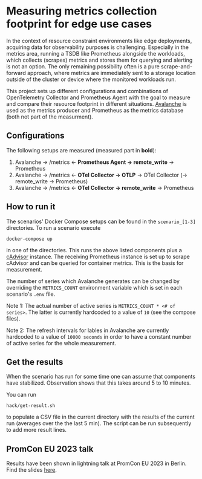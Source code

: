 # Measuring metrics collection footprint for edge use cases

In the context of resource constraint environments like edge deployments,
acquiring data for observability purposes is challenging. Especially in
the metrics area, running a TSDB like Prometheus alongside the workloads,
which collects (scrapes) metrics and stores them for querying and alerting
is not an option. The only remaining possibility often is a pure scrape-and-forward
approach, where metrics are immediately sent to a storage location outside
of the cluster or device where the monitored workloads run.

This project sets up different configurations and combinations of OpenTelemetry 
Collector and Prometheus Agent with the goal to measure and compare their
resource footprint in different situations. 
[Avalanche](https://github.com/prometheus-community/avalanche/) is used as the 
metrics producer and Prometheus as the metrics database (both not part of the 
measurment).

## Configurations

The following setups are measured (measured part in **bold**):
1. Avalanche -> /metrics <- **Prometheus Agent -> remote_write** -> Prometheus
2. Avalanche -> /metrics <- **OTel Collector -> OTLP** -> OTel Collector 
(-> remote_write -> Prometheus)
3. Avalanche -> /metrics <- **OTel Collector -> remote_write** -> Prometheus

## How to run it

The scenarios' Docker Compose setups can be found in the `scenario_[1-3]` 
directories. To run a scenario execute

```
docker-compose up
```

in one of the directories. This runs the above listed components plus a 
[cAdvisor](https://github.com/google/cadvisor) instance. The receiving 
Prometheus instance is set up to scrape cAdvisor and can be queried for
container metrics. This is the basis for measurement.

The number of series which Avalanche generates can be changed by overriding
the `METRICS_COUNT` environment variable which is set in each scenario's 
`.env` file.

Note 1: The actual number of active series is 
`METRICS_COUNT * <# of series>`. The latter is currently hardcoded to a 
value of `10` (see the compose files).

Note 2: The refresh intervals for lables in Avalanche are currently
hardcoded to a value of `10000 seconds` in order to have a constant
number of active series for the whole measurement.

## Get the results

When the scenario has run for some time one can assume that components
have stabilized. Observation shows that this takes around 5 to 10 minutes.

You can run

```
hack/get-result.sh
```

to populate a CSV file in the current directory with the results of the
current run (averages over the the last 5 min). The script can be run
subsequently to add more result lines.

## PromCon EU 2023 talk

Results have been shown in lightning talk at PromCon EU 2023 in Berlin.
Find the slides [here](talks/DanielMohr_PromAgentVsOtelCol.pdf).
